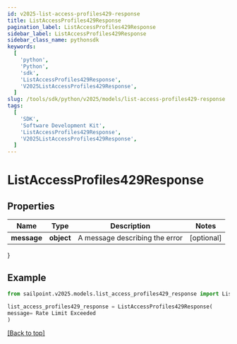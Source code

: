 ```yaml
---
id: v2025-list-access-profiles429-response
title: ListAccessProfiles429Response
pagination_label: ListAccessProfiles429Response
sidebar_label: ListAccessProfiles429Response
sidebar_class_name: pythonsdk
keywords:
  [
    'python',
    'Python',
    'sdk',
    'ListAccessProfiles429Response',
    'V2025ListAccessProfiles429Response',
  ]
slug: /tools/sdk/python/v2025/models/list-access-profiles429-response
tags:
  [
    'SDK',
    'Software Development Kit',
    'ListAccessProfiles429Response',
    'V2025ListAccessProfiles429Response',
  ]
---
```


# ListAccessProfiles429Response

## Properties

| Name        | Type       | Description                    | Notes      |
| ----------- | ---------- | ------------------------------ | ---------- |
| **message** | **object** | A message describing the error | [optional] |

}

## Example

```python
from sailpoint.v2025.models.list_access_profiles429_response import ListAccessProfiles429Response

list_access_profiles429_response = ListAccessProfiles429Response(
message= Rate Limit Exceeded
)

```

[[Back to top]](#)
